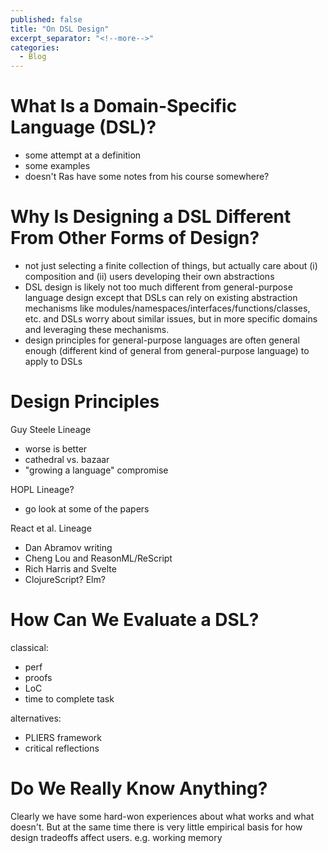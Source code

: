 ```yaml
---
published: false
title: "On DSL Design"
excerpt_separator: "<!--more-->"
categories:
  - Blog
---
```


# What Is a Domain-Specific Language (DSL)?

- some attempt at a definition
- some examples
- doesn't Ras have some notes from his course somewhere?

# Why Is Designing a DSL Different From Other Forms of Design?

- not just selecting a finite collection of things, but actually care about (i) composition and (ii)
  users developing their own abstractions
- DSL design is likely not too much different from general-purpose language design except that DSLs
  can rely on existing abstraction mechanisms like modules/namespaces/interfaces/functions/classes,
  etc. and DSLs worry about similar issues, but in more specific domains and leveraging these
  mechanisms.
- design principles for general-purpose languages are often general enough (different kind of
  general from general-purpose language) to apply to DSLs

# Design Principles

Guy Steele Lineage
- worse is better
- cathedral vs. bazaar
- "growing a language" compromise

HOPL Lineage?
- go look at some of the papers

React et al. Lineage
- Dan Abramov writing
- Cheng Lou and ReasonML/ReScript
- Rich Harris and Svelte
- ClojureScript? Elm?

# How Can We Evaluate a DSL?

classical:
- perf
- proofs
- LoC
- time to complete task

alternatives:
- PLIERS framework
- critical reflections

# Do We Really Know Anything?

Clearly we have some hard-won experiences about what works and what doesn't. But at the same time
there is very little empirical basis for how design tradeoffs affect users. e.g. working memory
